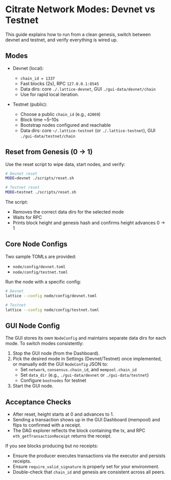 # Citrate Network Modes: Devnet vs Testnet

This guide explains how to run from a clean genesis, switch between devnet and testnet, and verify everything is wired up.

## Modes

- Devnet (local):
  - `chain_id = 1337`
  - Fast blocks (2s), RPC `127.0.0.1:8545`
  - Data dirs: core `./.lattice-devnet`, GUI `./gui-data/devnet/chain`
  - Use for rapid local iteration.

- Testnet (public):
  - Choose a public `chain_id` (e.g., `42069`)
  - Block time ~5–10s
  - Bootstrap nodes configured and reachable
  - Data dirs: core `~/.lattice-testnet` (or `./.lattice-testnet`), GUI `./gui-data/testnet/chain`

## Reset from Genesis (0 → 1)

Use the reset script to wipe data, start nodes, and verify:

```bash
# Devnet reset
MODE=devnet ./scripts/reset.sh

# Testnet reset
MODE=testnet ./scripts/reset.sh
```

The script:
- Removes the correct data dirs for the selected mode
- Waits for RPC
- Prints block height and genesis hash and confirms height advances 0 → 1

## Core Node Configs

Two sample TOMLs are provided:

- `node/config/devnet.toml`
- `node/config/testnet.toml`

Run the node with a specific config:

```bash
# Devnet
lattice --config node/config/devnet.toml

# Testnet
lattice --config node/config/testnet.toml
```

## GUI Node Config

The GUI stores its own `NodeConfig` and maintains separate data dirs for each mode. To switch modes consistently:

1. Stop the GUI node (from the Dashboard).
2. Pick the desired mode in Settings (Devnet/Testnet) once implemented, or manually edit the GUI `NodeConfig` JSON to:
   - Set `network`, `consensus.chain_id`, and `mempool.chain_id`
   - Set `data_dir` (e.g., `./gui-data/devnet` or `./gui-data/testnet`)
   - Configure `bootnodes` for testnet
3. Start the GUI node.

## Acceptance Checks

- After reset, height starts at 0 and advances to 1.
- Sending a transaction shows up in the GUI Dashboard (mempool) and flips to confirmed with a receipt.
- The DAG explorer reflects the block containing the tx, and RPC `eth_getTransactionReceipt` returns the receipt.

If you see blocks producing but no receipts:
- Ensure the producer executes transactions via the executor and persists receipts.
- Ensure `require_valid_signature` is properly set for your environment.
- Double-check that `chain_id` and genesis are consistent across all peers.

